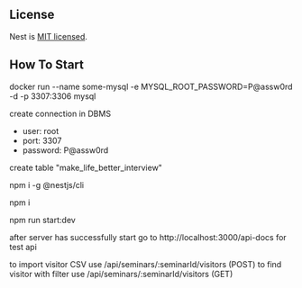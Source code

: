 ## License

Nest is [MIT licensed](LICENSE).

## How To Start

docker run --name some-mysql -e MYSQL_ROOT_PASSWORD=P@assw0rd -d -p 3307:3306 mysql 

create connection in DBMS
  - user: root 
  - port: 3307
  - password: P@assw0rd

create table "make_life_better_interview"

npm i -g @nestjs/cli

npm i 

npm run start:dev

after server has successfully start 
go to http://localhost:3000/api-docs for test api

to import visitor CSV use /api/seminars/:seminarId/visitors (POST)
to find visitor with filter use /api/seminars/:seminarId/visitors (GET)